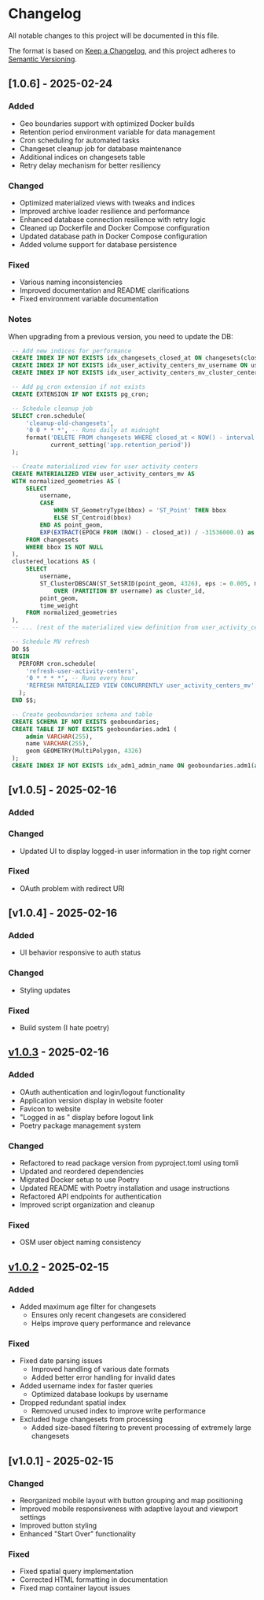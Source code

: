 # Changelog

All notable changes to this project will be documented in this file.

The format is based on [Keep a Changelog](https://keepachangelog.com/en/1.0.0/),
and this project adheres to [Semantic Versioning](https://semver.org/spec/v2.0.0.html).

 ## [1.0.6] - 2025-02-24

 ### Added
 - Geo boundaries support with optimized Docker builds
 - Retention period environment variable for data management
 - Cron scheduling for automated tasks
 - Changeset cleanup job for database maintenance
 - Additional indices on changesets table
 - Retry delay mechanism for better resiliency

 ### Changed
 - Optimized materialized views with tweaks and indices
 - Improved archive loader resilience and performance
 - Enhanced database connection resilience with retry logic
 - Cleaned up Dockerfile and Docker Compose configuration
 - Updated database path in Docker Compose configuration
 - Added volume support for database persistence

 ### Fixed
 - Various naming inconsistencies
 - Improved documentation and README clarifications
 - Fixed environment variable documentation

### Notes

When upgrading from a previous version, you need to update the DB:
```SQL
 -- Add new indices for performance
 CREATE INDEX IF NOT EXISTS idx_changesets_closed_at ON changesets(closed_at);
 CREATE INDEX IF NOT EXISTS idx_user_activity_centers_mv_username ON user_activity_centers_mv(username);
 CREATE INDEX IF NOT EXISTS idx_user_activity_centers_mv_cluster_center ON user_activity_centers_mv USING GIST(cluster_center);

 -- Add pg_cron extension if not exists
 CREATE EXTENSION IF NOT EXISTS pg_cron;

 -- Schedule cleanup job
 SELECT cron.schedule(
     'cleanup-old-changesets',
     '0 0 * * *', -- Runs daily at midnight
     format('DELETE FROM changesets WHERE closed_at < NOW() - interval ''%s''',
            current_setting('app.retention_period'))
 );

 -- Create materialized view for user activity centers
 CREATE MATERIALIZED VIEW user_activity_centers_mv AS
 WITH normalized_geometries AS (
     SELECT
         username,
         CASE
             WHEN ST_GeometryType(bbox) = 'ST_Point' THEN bbox
             ELSE ST_Centroid(bbox)
         END AS point_geom,
         EXP(EXTRACT(EPOCH FROM (NOW() - closed_at)) / -31536000.0) as time_weight
     FROM changesets
     WHERE bbox IS NOT NULL
 ),
 clustered_locations AS (
     SELECT
         username,
         ST_ClusterDBSCAN(ST_SetSRID(point_geom, 4326), eps := 0.005, minpoints := 3)
             OVER (PARTITION BY username) as cluster_id,
         point_geom,
         time_weight
     FROM normalized_geometries
 ),
 -- ... (rest of the materialized view definition from user_activity_centers.sql)

 -- Schedule MV refresh
 DO $$
 BEGIN
   PERFORM cron.schedule(
     'refresh-user-activity-centers',
     '0 * * * *', -- Runs every hour
     'REFRESH MATERIALIZED VIEW CONCURRENTLY user_activity_centers_mv'
   );
 END $$;

 -- Create geoboundaries schema and table
 CREATE SCHEMA IF NOT EXISTS geoboundaries;
 CREATE TABLE IF NOT EXISTS geoboundaries.adm1 (
     admin VARCHAR(255),
     name VARCHAR(255),
     geom GEOMETRY(MultiPolygon, 4326)
 );
 CREATE INDEX IF NOT EXISTS idx_adm1_admin_name ON geoboundaries.adm1(admin, name);
 ```

## [v1.0.5] - 2025-02-16

### Added

### Changed
- Updated UI to display logged-in user information in the top right corner

### Fixed
- OAuth problem with redirect URI


## [v1.0.4] - 2025-02-16

### Added
- UI behavior responsive to auth status

### Changed
- Styling updates

### Fixed
- Build system (I hate poetry)

## [v1.0.3] - 2025-02-16

### Added
- OAuth authentication and login/logout functionality
- Application version display in website footer
- Favicon to website
- "Logged in as <user>" display before logout link
- Poetry package management system

### Changed
- Refactored to read package version from pyproject.toml using tomli
- Updated and reordered dependencies
- Migrated Docker setup to use Poetry
- Updated README with Poetry installation and usage instructions
- Refactored API endpoints for authentication
- Improved script organization and cleanup

### Fixed
- OSM user object naming consistency

## [v1.0.2] - 2025-02-15

### Added
 - Added maximum age filter for changesets
   - Ensures only recent changesets are considered
   - Helps improve query performance and relevance

### Fixed
 - Fixed date parsing issues
   - Improved handling of various date formats
   - Added better error handling for invalid dates
 - Added username index for faster queries
   - Optimized database lookups by username
 - Dropped redundant spatial index
   - Removed unused index to improve write performance
 - Excluded huge changesets from processing
   - Added size-based filtering to prevent processing of extremely large changesets

## [v1.0.1] - 2025-02-15

### Changed
 - Reorganized mobile layout with button grouping and map positioning
 - Improved mobile responsiveness with adaptive layout and viewport settings
 - Improved button styling
 - Enhanced "Start Over" functionality

### Fixed
 - Fixed spatial query implementation
 - Corrected HTML formatting in documentation
 - Fixed map container layout issues

[Unreleased]: https://github.com/yourusername/yourrepo/compare/v1.0.3...HEAD
[v1.0.3]: https://github.com/yourusername/yourrepo/compare/v1.0.2...v1.0.3
[v1.0.2]: https://github.com/yourusername/yourrepo/tree/v1.0.2
[v1.0.0]: https://github.com/yourusername/yourrepo/tree/v1.0.0

